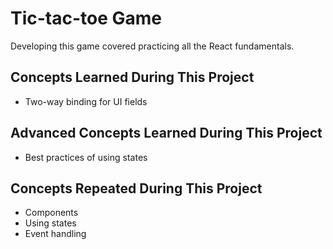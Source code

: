 # Tic-tac-toe Game

Developing this game covered practicing all the React fundamentals.

## Concepts Learned During This Project

- Two-way binding for UI fields

## Advanced Concepts Learned During This Project

- Best practices of using states

## Concepts Repeated During This Project

- Components
- Using states
- Event handling

